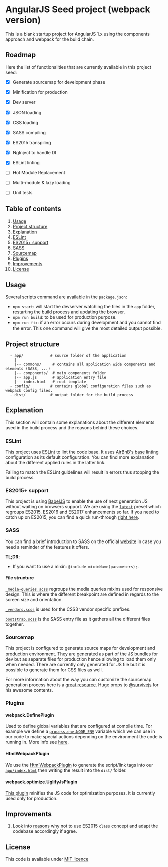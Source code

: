 # AngularJS Seed project (webpack version)

This is a blank startup project for AngularJS 1.x using the components approach and webpack for the build chain.

## Roadmap
Here the list of functionalities that are currently available in this project seed:

- [x] Generate sourcemap for development phase
- [x] Minification for production
- [x] Dev server
- [x] JSON loading
- [x] CSS loading
- [x] SASS compiling
- [x] ES2015 transpiling
- [x] NgInject to handle DI
- [x] ESLint linting
- [ ] Hot Module Replacement
- [ ] Multi-module & lazy loading
- [ ] Unit tests


## Table of contents
1. [Usage](#usage)
2. [Project structure](#project-structure)
3. [Explanation](#explanation)
  1. [ESLint](#eslint)
  2. [ES2015+ support](#es2015-support)
  3. [SASS](#sass)
  4. [Sourcemap](#sourcemap)
  5. [Plugins](#plugins)
4. [Improvements](#improvements)
5. [License](#license)

## Usage
Several scripts command are available in the `package.json`:
* `npm start`: will start the devserver watching the files in the `app` folder, restarting the build process and updating the browser.
* `npm run build`: to be used for production purpose.
* `npm run fix`: if an error occurs during development and you cannot find the error. This one command will give the most detailed output possible.

## Project structure
```
  - app/            # source folder of the application
    |
    |-- commons/     # contains all application wide components and elements (SASS, ...)
    |-- components/  # main components folder
    |-- app.js       # application entry file
    |-- index.html   # root template
  - config/         # contains global configuration files such as webpack config files.
  - dist/           # output folder for the build process

```

## Explanation
This section will contain some explanations about the different elements used in the build process and the reasons behind these choices.

### ESLint
This project uses [ESLint](http://eslint.org/) to lint the code base. It uses [AirBnB's base](https://github.com/airbnb/javascript) linting configuration as its default configuration. You can find more explanation about the different applied rules in the latter link.

Failing to match the ESLint guidelines will result in errors thus stopping the build process.

### ES2015+ support
This project is using [BabelJS](https://babeljs.io/) to enable the use of next generation JS without waiting on browsers support. We are using the [`latest`](http://babeljs.io/docs/plugins/preset-latest/) preset which regroups ES2015, ES2016 and ES2017 enhancements so far.
If you need to catch up on ES2015, you can find a quick run-through [right here](https://babeljs.io/docs/learn-es2015/).

### SASS
You can find a brief introduction to SASS on the official [website](http://sass-lang.com/guide) in case you need a reminder of the features it offers.

**TL;DR**:
* If you want to use a mixin: `@include mixinName(parameters);`.

#### File structure
[`_media-queries.scss`](app/commons/style/mixins/_media-queries.scss) regroups the media queries mixins used for responsive design. This is where the different breakpoint are defined in regards to the screen size and orientation.

[`_vendors.scss`](app/commons/style/mixins/_vendors.scss) is used for the CSS3 vendor specific prefixes.

[`bootstrap.scss`](app/commons/bootstrap.scss) is the SASS entry file as it gathers all the different files together.

### Sourcemap
This project is configured to generate source maps for development and production environment. They are generated as part of the JS bundles for dev but as separate files for production hence allowing to load them only when needed. There are currently only generated for JS file but it is possible to generate them for CSS files as well.

For more information about the way you can customize the sourcemap generation process here is a [great resource](http://survivejs.com/webpack/developing-with-webpack/enabling-sourcemaps/#enabling-sourcemaps-during-development). Huge props to [@survivejs](https://twitter.com/survivejs) for his awesome contents.

### Plugins
#### webpack.DefinePlugin
Used to define global variables that are configured at compile time. For example we define a [`process.env.NODE_ENV`](webpack.config.js) variable which we can use in our code to make special actions depending on the environment the code is running in. More info see [here](http://webpack.github.io/docs/list-of-plugins.html#defineplugin).

#### HtmlWebpackPlugin
We use the [HtmlWebpackPlugin](https://github.com/ampedandwired/html-webpack-plugin) to generate the script/link tags into our [`app/index.html`](app/index.html) then writing the result into the `dist/` folder.

#### webpack.optimize.UglifyJsPlugin
[This plugin](http://webpack.github.io/docs/list-of-plugins.html#uglifyjsplugin) minifies the JS code for optimization purposes. It is currently used only for production.

## Improvements
1. Look into [reasons](https://github.com/joshburgess/not-awesome-es6-classes) why not to use ES2015 `class` concept and adapt the codebase accordingly if agree.

## License

This code is available under [MIT licence](LICENSE)
